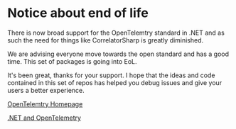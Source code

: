 # Notice about end of life

There is now broad support for the OpenTelemtry standard in .NET and as such the need for things like CorrelatorSharp is greatly diminished.

We are advising everyone move towards the open standard and has a good time. This set of packages is going into EoL. 

It's been great, thanks for your support. I hope that the ideas and code contained in this set of repos has helped you debug issues and give your users a better experience.

[OpenTelemtry Homepage](https://opentelemetry.io/)

[.NET and OpenTelemetry](https://github.com/open-telemetry/opentelemetry-dotnet)
